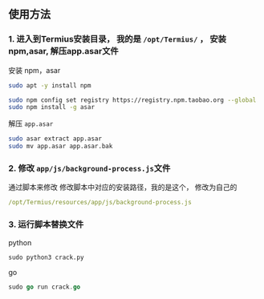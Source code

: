 ## 使用方法
### 1. 进入到Termius安装目录， 我的是 ```/opt/Termius/``` ， 安装npm,asar, 解压app.asar文件
安装 npm，asar
```bash
sudo apt -y install npm

sudo npm config set registry https://registry.npm.taobao.org --global
sudo npm install -g asar
```

解压  ```app.asar```
```bash
sudo asar extract app.asar
sudo mv app.asar app.asar.bak 
```
### 2. 修改 ```app/js/background-process.js```文件
通过脚本来修改
修改脚本中对应的安装路径，我的是这个， 修改为自己的
```yaml
/opt/Termius/resources/app/js/background-process.js
```

### 3. 运行脚本替换文件
python
```python
sudo python3 crack.py
```

go
```go
sudo go run crack.go
```

